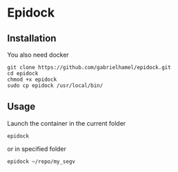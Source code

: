 # Epidock

## Installation
You also need docker
```
git clone https://github.com/gabrielhamel/epidock.git
cd epidock
chmod +x epidock
sudo cp epidock /usr/local/bin/
```

## Usage
Launch the container in the current folder
```
epidock
```
or in specified folder
```
epidock ~/repo/my_segv
```
